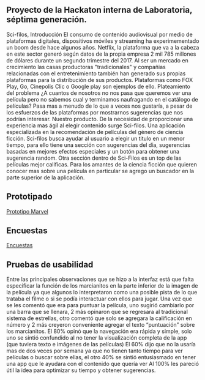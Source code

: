 ## Proyecto de la Hackaton interna de Laboratoria, séptima generación.
Sci-filos, 
Introducción
El consumo de contenido audiovisual por medio de plataformas digitales, dispositivos móviles y streaming ha experimementado un boom desde hace algunos años. 
Netflix, la plataforma que va a la cabeza en este sector generó según datos de la propia empresa  2 mil 785 millones de dólares durante un segundo trimestre del 2017. 
Al ser un mercado en crecimiento las casas productoras "tradicionales"  y compañias relacionadas con el entretenimiento también han generado sus propias plataformas para la distribución de sus productos. Plataformas como FOX Play, Go, Cinepolis Clic o Google play son ejemplos de ello.
Plateamiento del problema
¿A cuantos de nosotros no nos pasa que queremos ver una película pero no sabemos cual y terminamos naufragando en el catálogo de películas?
Pasa mas a menudo de lo que a veces nos gustaría, a pesar de los esfuerzos de las plataformas por mostrarnos sugerencias que nos podrían interesar.
Nuestro producto.
De la necesidad de proporcionar una experiencia mas ágil al elegir contenido surge Sci-filos.
Una aplicación especializada en la recomendación de películas del género de ciencia ficción.
Sci-filos busca ayudar al usuario a elegir un titulo en un menor tiempo, para ello tiene una sección con sugerencias del día,  sugerencias basadas en mejores efectos especiales y un botón para obtener una sugerencia random.
Otra sección dentro de Sci-Filos es un top de las películas mejor calificas.
Para los amantes de la ciencia ficción que quieren conocer mas sobre una película en particular se agrego un buscador en la parte superior de la aplicación.
## Prototipado
[Prototipo Marvel](https://marvelapp.com/87607bd/screen/53878026)
## Encuestas
[Encuestas](https://docs.google.com/document/d/1v1NqMLAKgoq1u7gdmKCabHb5l9X7pjnQUI4wuVi1-4A/edit)
## Pruebas de usabilidad
 Entre las principales observaciones que se hizo a la interfaz está que falta especificar la función de los marcianitos en la parte inferior de la imagen de la película ya que algunos lo interpretaron como una posible pista de lo que trataba el filme o si se podía interactuar con ellos para jugar. Una vez que se les comentó que era para puntuar la película, uno sugirió cambiarlo por una barra que se llenara, 2 más opinaron que se regresara al tradicional sistema de estrellas, otro comentó que solo se agregara la calificación en número y 2 más creyeron conveniente agregar el texto “puntuación” sobre los marcianitos. 
El 80% opinó que la navegación era rápida y simple, solo uno se sintió confundido al no tener la visualización completa de la app (que tuviera texto e imágenes de las películas)
El 60% dijo que no la usaría mas de dos veces por semana ya que no tienen tanto tiempo para ver películas o buscar sobre ellas, el otro 40% se sintió entusiasmado en tener una app que le ayudara con el contenido que quería ver
Al 100% les pareció útil la idea para optimizar su tiempo y obtener sugerencias.